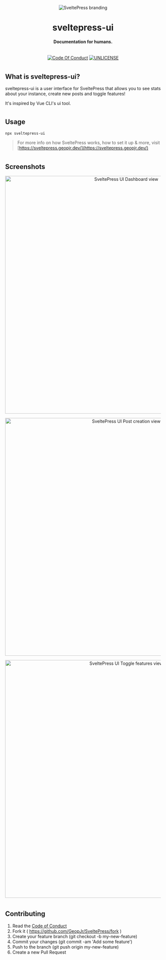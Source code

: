 <p align="center">
  <img alt="SveltePress branding" src="https://i.imgur.com/k0MgzIl.png">
</p>
<h1 align="center">sveltepress-ui</h1>
<h4 align="center">Documentation for humans.</h4>
<p align="center">
  <br />
    <a href="https://github.com/GeopJr/SveltePress/blob/main/CODE_OF_CONDUCT.md"><img src="https://img.shields.io/badge/Contributor%20Covenant-v2.1-ff3e00.svg?style=for-the-badge&labelColor=ffd0bf" alt="Code Of Conduct" /></a>
    <a href="https://github.com/GeopJr/SveltePress/blob/main/UNLICENSE"><img src="https://img.shields.io/badge/LICENSE-UNLICENSE-ff3e00.svg?style=for-the-badge&labelColor=ffd0bf" alt="UNLICENSE" /></a>
</p>

#

## What is sveltepress-ui?

sveltepress-ui is a user interface for SveltePress that allows you to see stats about your instance, create new posts and toggle features!

It's inspired by Vue CLI's ui tool.

#

## Usage

```bash
npx sveltepress-ui
```

> For more info on how SveltePress works, how to set it up & more, visit [https://sveltepress.geopjr.dev/](https://sveltepress.geopjr.dev/)

#

## Screenshots

<p align="center">
  <img width="768" alt="SveltePress UI Dashboard view" src="https://i.imgur.com/9usznPQ.png" />
</p>

<p align="center">
  <img height="768" alt="SveltePress UI Post creation view" src="https://i.imgur.com/wPEkAzc.png" />
</p>

<p align="center">
  <img width="768" alt="SveltePress UI Toggle features view" src="https://i.imgur.com/pHLos85.png" />
</p>

#

## Contributing

1. Read the [Code of Conduct](https://github.com/GeopJr/SveltePress/blob/main/CODE_OF_CONDUCT.md)
2. Fork it ( https://github.com/GeopJr/SveltePress/fork )
3. Create your feature branch (git checkout -b my-new-feature)
4. Commit your changes (git commit -am 'Add some feature')
5. Push to the branch (git push origin my-new-feature)
6. Create a new Pull Request
